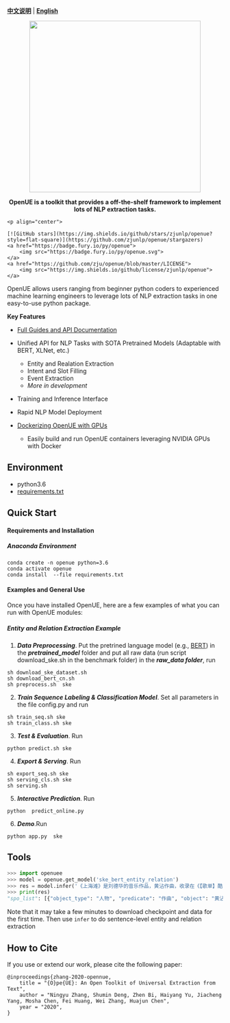 [**中文说明**](https://github.com/zjunlp/openue/blob/master/README_CN.md) | [**English**](https://github.com/zjunlp/openue/)
<p align="center">
    <a href="https://github.com/zjunlp/openue"> <img src="https://raw.githubusercontent.com/zjunlp/openue/master/docs/images/logo.png" width="400"/></a>
</p>

<p align="center">
<strong> OpenUE is a toolkit that provides a off-the-shelf framework to implement lots of NLP extraction tasks. 
    </strong>
</p>




    

    <p align="center">
    
    [![GitHub stars](https://img.shields.io/github/stars/zjunlp/openue?style=flat-square)](https://github.com/zjunlp/openue/stargazers)
    <a href="https://badge.fury.io/py/openue">
        <img src="https://badge.fury.io/py/openue.svg">
    </a>
    <a href="https://github.com/zju/openue/blob/master/LICENSE">
        <img src="https://img.shields.io/github/license/zjunlp/openue">
    </a>
</p>


OpenUE allows users ranging from beginner python coders to experienced machine learning engineers to leverage
lots of NLP extraction  tasks in one easy-to-use python package.

**Key Features**

  - [Full Guides and API Documentation](https://openue-docs.readthedocs.io/en/latest/) 

  - Unified API for NLP Tasks with SOTA Pretrained Models (Adaptable with BERT, XLNet, etc.)
    - Entity and Realation Extraction
    - Intent and Slot Filling
    - Event Extraction
    - <em> More in development </em>
  - Training and Inference Interface
  - Rapid NLP Model Deployment
  - [Dockerizing OpenUE with GPUs](https://hub.docker.com/r/)
    - Easily build and run OpenUE containers leveraging NVIDIA GPUs with Docker
## Environment
  - python3.6
  - [requirements.txt](https://github.com/zjunlp/openue/blob/master/requirements.txt) 

## Quick Start

#### Requirements and Installation

##### Anaconda Environment

```
conda create -n openue python=3.6
conda activate openue
conda install  --file requirements.txt 
```

#### Examples and General Use

Once you have installed OpenUE, here are a few examples of what you can run with OpenUE modules:

##### Entity and Relation Extraction Example

1. ***Data Preprocessing***. Put the pretrined language model (e.g., [BERT](https://github.com/google-research/bert)) in the ***pretrained_model*** folder and put all raw data (run script download_ske.sh in the benchmark folder) in the ***raw_data folder***, run
```
sh download_ske_dataset.sh
sh download_bert_cn.sh
sh preprocess.sh  ske
```
2. ***Train Sequence Labeling & Classification Model***. Set all parameters in the file config.py and run 
```
sh train_seq.sh ske
sh train_class.sh ske
```

3. ***Test & Evaluation***. Run 

```
python predict.sh ske
```
4. ***Export & Serving***. Run
```
sh export_seq.sh ske
sh serving_cls.sh ske
sh serving.sh
```
5. ***Interactive Prediction***. Run
```
python  predict_online.py
```
6. ***Demo***.Run
```
python app.py  ske
```
## Tools

```python
>>> import openuee
>>> model = openue.get_model('ske_bert_entity_relation')
>>> res = model.infer('《上海滩》是刘德华的音乐作品，黄沾作曲，收录在《【歌单】酷我热门单曲合辑》专辑中')
>>> print(res)
"spo_list": [{"object_type": "人物", "predicate": "作曲", "object": "黄沾", "subject_type": "歌曲", "subject": "上海滩"}, {"object_type": "音乐专辑", "predicate": "所属专辑", "object": "【歌单】酷我热门单曲合辑", "subject_type": "歌曲", "subject": "上海滩"}, {"object_type": "人物", "predicate": "歌手", "object": "刘德华", "subject_type": "歌曲", "subject": "上海滩"}]
```
Note that it may take a few minutes to download checkpoint and data for the first time. Then use `infer` to do sentence-level entity and relation extraction


## How to Cite

If you use or extend our work, please cite the following paper:

```
@inproceedings{zhang-2020-opennue,
    title = "{O}pe{UE}: An Open Toolkit of Universal Extraction from Text",
    author = "Ningyu Zhang, Shumin Deng, Zhen Bi, Haiyang Yu, Jiacheng Yang, Mosha Chen, Fei Huang, Wei Zhang, Huajun Chen",
    year = "2020",
}
```
